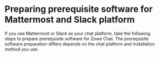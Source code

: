 # Preparing prerequisite software for Mattermost and Slack platform

If you use Mattermost or Slack as your chat platform, take the following steps to prepare prerequisite software for Zowe Chat. The prerequisite software preparation differs depends on the chat platform and installation method you use.

